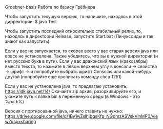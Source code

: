 Groebner-basis
Работа по базису Грёбнера

Чтобы запустить текущую версию, то напишите, находясь в этой дирректории: $ java Test

Чтобы запустить последний относительно стабильный релиз, то, находясь в директории Release, запустите Start.bat (Линуксоиды и так знают как запустить)

Если у вас не запускается, то скорее всего у вас старая версия java или вовсе не установлена. Также убедитесь, что вы в нужной директории (и нет русских букв в пути). Если у вас драконский язык (кракозябры) вместо текста, то нажмите в левом верхнем углу в консоли -> свойства -> шрифт -> и попробуйте выбрать шрифт Consolas или какой-нибудь другой (попробуйте ещё прописать команду chcp 1251)

Если у вас не установлена java, то предлагаю установить: https://jdk.java.net/14/ Скачайте zip архив, разорхивируйте его, и укажите путь к папке bin в переменную среды (в Windows - это %path%)

Версия с портированной java, ничего ставить не нужно: https://drive.google.com/file/d/1By1wZslhjbgsKfp_NGdmzASVskVlnMP0/view?usp=sharing